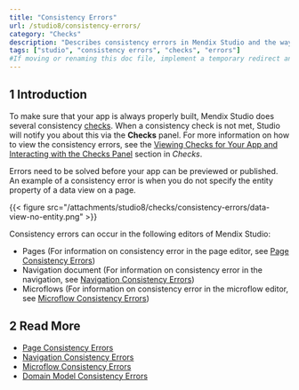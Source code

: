 ```yaml
---
title: "Consistency Errors"
url: /studio8/consistency-errors/
category: "Checks"
description: "Describes consistency errors in Mendix Studio and the way to fix them."
tags: ["studio", "consistency errors", "checks", "errors"]
#If moving or renaming this doc file, implement a temporary redirect and let the respective team know they should update the URL in the product. See Mapping to Products for more details.
---
```


## 1 Introduction 

To make sure that your app is always properly built, Mendix Studio does several consistency [checks](/studio8/checks/). When a consistency check is not met, Studio will notify you about this via the **Checks** panel. For more information on how to view the consistency errors, see the [Viewing Checks for Your App and Interacting with the Checks Panel](/studio8/checks/#viewing-checks) section in *Checks*. 

Errors need to be solved before your app can be previewed or published. An example of a consistency error is when you do not specify the entity property of a data view on a page. 

{{< figure src="/attachments/studio8/checks/consistency-errors/data-view-no-entity.png" >}}

Consistency errors can occur in the following editors of Mendix Studio:

* Pages (For information on consistency error in the page editor, see [Page Consistency Errors](/studio8/consistency-errors-pages/))
* Navigation document (For information on consistency error in the navigation, see [Navigation Consistency Errors](/studio8/consistency-errors-navigation/))
* Microflows (For information on consistency error in the microflow editor, see [Microflow Consistency Errors](/studio8/consistency-errors-microflows/))

##  2 Read More

* [Page Consistency Errors](/studio8/consistency-errors-pages/) 
* [Navigation Consistency Errors](/studio8/consistency-errors-navigation/) 
* [Microflow Consistency Errors](/studio8/consistency-errors-microflows/) 
* [Domain Model Consistency Errors](/studio8/consistency-errors-domain-model/) 